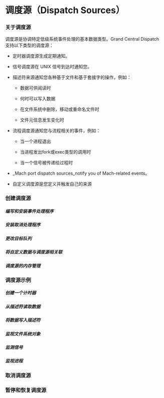# 调度源（Dispatch Sources）

### 关于调度源

调度源是协调特定低级系统事件处理的基本数据类型。Grand Central Dispatch 支持以下类型的调度源：

* 定时器调度源生成定期通知。

* 信号调度源在 UNIX 信号到达时通知您。

* 描述符来源通知您各种基于文件和基于套接字的操作，例如：

  * 数据可供阅读时

  * 何时可以写入数据

  * 在文件系统中删除，移动或重命名文件时

  * 文件元信息发生变化时

* 流程调度源通知您与流程相关的事件，例如：

  * 当一个进程退出

  * 当进程发出fork或exec类型的调用时

  * 当一个信号被传递给过程时

* \_Mach port dispatch sources\_notify you of Mach-related events。

* 自定义调度源是您定义并触发自己的来源

### 创建调度源

##### 编写和安装事件处理程序

##### 安装取消处理程序

##### 更改目标队列

##### 将自定义数据与调度源相关联

##### 调度源的内存管理

### 调度源示例

##### 创建一个计时器

##### 从描述符读取数据

##### 将数据写入描述符

##### 监视文件系统对象

##### 监测信号

##### 监视进程

### 取消调度源

### 暂停和恢复调度源




